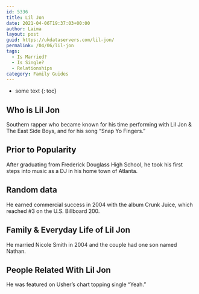 ```yaml
---
id: 5336
title: Lil Jon
date: 2021-04-06T19:37:03+00:00
author: Laima
layout: post
guid: https://ukdataservers.com/lil-jon/
permalink: /04/06/lil-jon
tags:
  - Is Married?
  - Is Single?
  - Relationships
category: Family Guides
---
```


* some text
{: toc}


## Who is Lil Jon
                  
                  
                  
Southern rapper who became known for his time performing with Lil Jon & The East Side Boys, and for his song &#8220;Snap Yo Fingers.&#8221;
                  
              
            
              
            
                
                
                
## Prior to Popularity
                  
                  
                  
After graduating from Frederick Douglass High School, he took his first steps into music as a DJ in his home town of Atlanta.
                  
              
            
              
            
                
                
                
## Random data
                  
                  
                  
He earned commercial success in 2004 with the album Crunk Juice, which reached #3 on the U.S. Billboard 200.
                  
              
            
              
            
                
                
                
## Family & Everyday Life of Lil Jon
                  
                  
                  
He married Nicole Smith in 2004 and the couple had one son named Nathan.
                  
              
            
              
            
                
                
                
## People Related With Lil Jon
                  
                  
                  
He was featured on Usher&#8217;s chart topping single &#8220;Yeah.&#8221;
                  
              
            
              
            
                
              
            
              
              
            
            
              
            
          
          
          